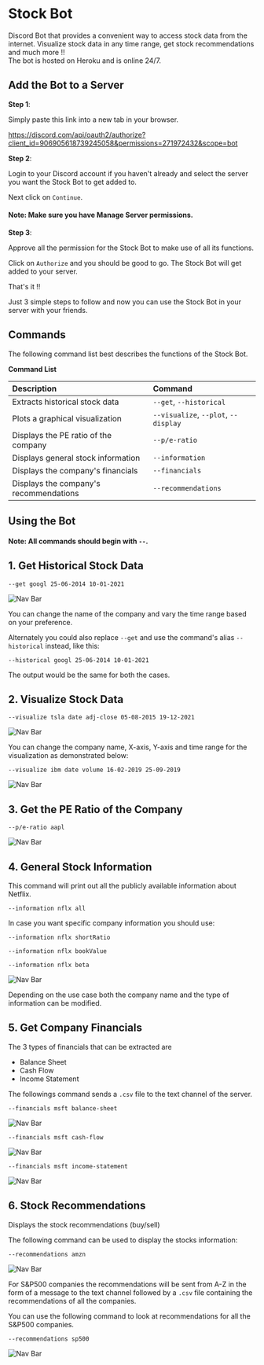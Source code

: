 # Stock Bot

Discord Bot that provides a convenient way to access stock data from the internet. Visualize stock data in any time range, get stock recommendations and much more !!   
The bot is hosted on Heroku and is online 24/7.

## Add the Bot to a Server

**Step 1**: 

Simply paste this link into a new tab in your browser.

https://discord.com/api/oauth2/authorize?client_id=906905618739245058&permissions=271972432&scope=bot

**Step 2**: 

Login to your Discord account if you haven't already and select the server you want the Stock Bot to get added to.

Next click on `Continue`.

#### Note: Make sure you have Manage Server permissions.

**Step 3**:

Approve all the permission for the Stock Bot to make use of all its functions.

Click on `Authorize` and you should be good to go. The Stock Bot will get added to your server.

That's it !!

Just 3 simple steps to follow and now you can use the Stock Bot in your server with your friends.

## Commands

The following command list best describes the functions of the Stock Bot.

**Command List**

| Description                             | Command                                                   |
| :-------------------------------------- | :-------------------------------------------------------- |
| Extracts historical stock data          | `--get`, `--historical`                                   |
| Plots a graphical visualization         | `--visualize`, `--plot`, `--display`                      |
| Displays the PE ratio of the company    | `--p/e-ratio`                                             |
| Displays general stock information      | `--information`                                           |
| Displays the company's financials       | `--financials`                                            |
| Displays the company's recommendations  | `--recommendations`                                       |

## Using the Bot

#### Note: All commands should begin with `--`.

## 1. Get Historical Stock Data

`--get googl 25-06-2014 10-01-2021`

![Nav Bar](https://github.com/rprkh/Stock-Bot/blob/main/images/h3.PNG)

You can change the name of the company and vary the time range based on your preference. 

Alternately you could also replace `--get` and use the command's alias `--historical` instead, like this:

`--historical googl 25-06-2014 10-01-2021`

The output would be the same for both the cases.

## 2. Visualize Stock Data

`--visualize tsla date adj-close 05-08-2015 19-12-2021`

![Nav Bar](https://github.com/rprkh/Stock-Bot/blob/main/images/h4.PNG)

You can change the company name, X-axis, Y-axis and time range for the visualization as demonstrated below:

`--visualize ibm date volume 16-02-2019 25-09-2019`

![Nav Bar](https://github.com/rprkh/Stock-Bot/blob/main/images/h5.PNG)

## 3. Get the PE Ratio of the Company

`--p/e-ratio aapl`

![Nav Bar](https://github.com/rprkh/Stock-Bot/blob/main/images/h6.PNG)

## 4. General Stock Information

This command will print out all the publicly available information about Netflix.

`--information nflx all`

In case you want specific company information you should use:

`--information nflx shortRatio`

`--information nflx bookValue`

`--information nflx beta`

![Nav Bar](https://github.com/rprkh/Stock-Bot/blob/main/images/h7.PNG)

Depending on the use case both the company name and the type of information can be modified.

## 5. Get Company Financials

The 3 types of financials that can be extracted are
 - Balance Sheet
 - Cash Flow
 - Income Statement

The followings command sends a `.csv` file to the text channel of the server.

`--financials msft balance-sheet`

![Nav Bar](https://github.com/rprkh/Stock-Bot/blob/main/images/h8.PNG)

`--financials msft cash-flow`

![Nav Bar](https://github.com/rprkh/Stock-Bot/blob/main/images/h9.PNG)

`--financials msft income-statement`

![Nav Bar](https://github.com/rprkh/Stock-Bot/blob/main/images/h10.PNG)

## 6. Stock Recommendations

Displays the stock recommendations (buy/sell)

The following command can be used to display the stocks information:

`--recommendations amzn`

![Nav Bar](https://github.com/rprkh/Stock-Bot/blob/main/images/h11.PNG)

For S&P500 companies the recommendations will be sent from A-Z in the form of a message to the text channel followed by a `.csv` file containing the recommendations of all the companies.

You can use the following command to look at recommendations for all the S&P500 companies.

`--recommendations sp500`

![Nav Bar](https://github.com/rprkh/Stock-Bot/blob/main/images/h12.PNG)